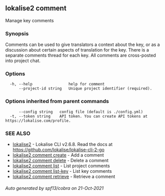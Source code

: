 ## lokalise2 comment

Manage key comments

### Synopsis

Comments can be used to give translators a context about the key, or as a discussion about certain aspects of translation for the key. There is a separate comments thread for each key. All comments are cross-posted into project chat.

### Options

```
  -h, --help                help for comment
      --project-id string   Unique project identifier (required).
```

### Options inherited from parent commands

```
      --config string   config file (default is ./config.yml)
  -t, --token string    API token. You can create API tokens at https://lokalise.com/profile.
```

### SEE ALSO

* [lokalise2](lokalise2.md)	 - Lokalise CLI v2.6.8. Read the docs at https://github.com/lokalise/lokalise-cli-2-go
* [lokalise2 comment create](lokalise2_comment_create.md)	 - Add a comment
* [lokalise2 comment delete](lokalise2_comment_delete.md)	 - Delete a comment
* [lokalise2 comment list](lokalise2_comment_list.md)	 - List project comments
* [lokalise2 comment list-key](lokalise2_comment_list-key.md)	 - List key comments
* [lokalise2 comment retrieve](lokalise2_comment_retrieve.md)	 - Retrieve a comment

###### Auto generated by spf13/cobra on 21-Oct-2021
